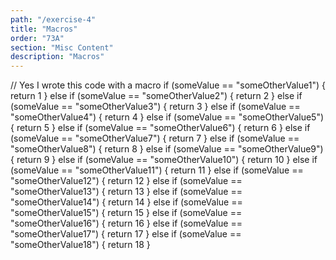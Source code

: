 ```yaml
---
path: "/exercise-4"
title: "Macros"
order: "73A"
section: "Misc Content"
description: "Macros"
---
```


// Yes I wrote this code with a macro
if (someValue == "someOtherValue1") {
    return 1
} else if (someValue == "someOtherValue2") {
    return 2
} else if (someValue == "someOtherValue3") {
    return 3
} else if (someValue == "someOtherValue4") {
    return 4
} else if (someValue == "someOtherValue5") {
    return 5
} else if (someValue == "someOtherValue6") {
    return 6
} else if (someValue == "someOtherValue7") {
    return 7
} else if (someValue == "someOtherValue8") {
    return 8
} else if (someValue == "someOtherValue9") {
    return 9
} else if (someValue == "someOtherValue10") {
    return 10
} else if (someValue == "someOtherValue11") {
    return 11
} else if (someValue == "someOtherValue12") {
    return 12
} else if (someValue == "someOtherValue13") {
    return 13
} else if (someValue == "someOtherValue14") {
    return 14
} else if (someValue == "someOtherValue15") {
    return 15
} else if (someValue == "someOtherValue16") {
    return 16
} else if (someValue == "someOtherValue17") {
    return 17
} else if (someValue == "someOtherValue18") {
    return 18
}
